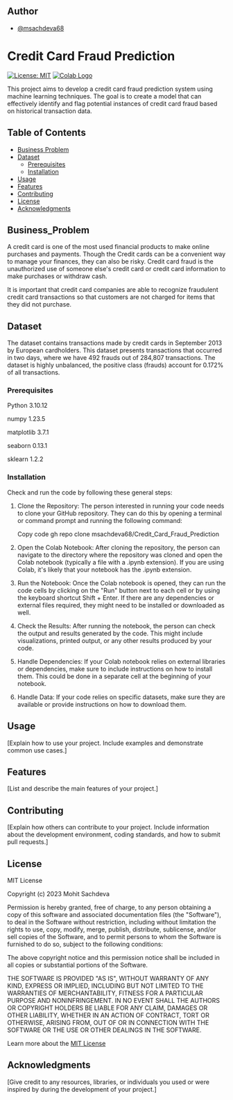 
## Author

- [@msachdeva68](https://github.com/msachdeva68)

# Credit Card Fraud Prediction

[![License: MIT](https://img.shields.io/badge/License-MIT-yellow.svg)](https://opensource.org/licenses/MIT)
[![Colab Logo](https://colab.research.google.com/assets/colab-badge.svg)](https://github.com/msachdeva68/creditcardfraudanalysis/blob/main/creditcardfraudanaysis.ipynb)





This project aims to develop a credit card fraud prediction system using machine learning techniques. The goal is to create a model that can effectively identify and flag potential instances of credit card fraud based on historical transaction data.



## Table of Contents
- [Business Problem](#business_problem)
- [Dataset](#dataset)
  - [Prerequisites](#prerequisites)
  - [Installation](#installation)
- [Usage](#usage)
- [Features](#features)
- [Contributing](#contributing)
- [License](#license)
- [Acknowledgments](#acknowledgments)


## Business_Problem

A credit card is one of the most used financial products to make online purchases and payments. Though the Credit cards can be a convenient way to manage your finances, they can also be risky. Credit card fraud is the unauthorized use of someone else's credit card or credit card information to make purchases or withdraw cash.

It is important that credit card companies are able to recognize fraudulent credit card transactions so that customers are not charged for items that they did not purchase.


## Dataset

The dataset contains transactions made by credit cards in September 2013 by European cardholders. This dataset presents transactions that occurred in two days, where we have 492 frauds out of 284,807 transactions. The dataset is highly unbalanced, the positive class (frauds) account for 0.172% of all transactions.

### Prerequisites

Python 3.10.12

numpy 1.23.5

matplotlib 3.7.1

seaborn 0.13.1

sklearn 1.2.2




### Installation

Check and run the code by following these general steps:

1. Clone the Repository:
   The person interested in running your code needs to clone your GitHub repository. They can do this by opening a terminal or command prompt and running the following command:

    Copy code
    gh repo clone msachdeva68/Credit_Card_Fraud_Prediction


3. Open the Colab Notebook:
   After cloning the repository, the person can navigate to the directory where the repository was cloned and open the Colab notebook (typically a file with a .ipynb extension). If you are using Colab, it's likely that your notebook has the .ipynb extension.

4. Run the Notebook:
   Once the Colab notebook is opened, they can run the code cells by clicking on the "Run" button next to each cell or by using the keyboard shortcut Shift + Enter. If there are any dependencies or external files required, they might need to be installed or downloaded as well.

5. Check the Results:
   After running the notebook, the person can check the output and results generated by the code. This might include visualizations, printed output, or any other results produced by your code.

6. Handle Dependencies:
   If your Colab notebook relies on external libraries or dependencies, make sure to include instructions on how to install them. This could be done in a separate cell at the beginning of your notebook.

7. Handle Data:
    If your code relies on specific datasets, make sure they are available or provide instructions on how to download them.


## Usage

[Explain how to use your project. Include examples and demonstrate common use cases.]

## Features

[List and describe the main features of your project.]

## Contributing

[Explain how others can contribute to your project. Include information about the development environment, coding standards, and how to submit pull requests.]

## License

MIT License

Copyright (c) 2023 Mohit Sachdeva

Permission is hereby granted, free of charge, to any person obtaining a copy
of this software and associated documentation files (the "Software"), to deal
in the Software without restriction, including without limitation the rights
to use, copy, modify, merge, publish, distribute, sublicense, and/or sell
copies of the Software, and to permit persons to whom the Software is
furnished to do so, subject to the following conditions:

The above copyright notice and this permission notice shall be included in all
copies or substantial portions of the Software.

THE SOFTWARE IS PROVIDED "AS IS", WITHOUT WARRANTY OF ANY KIND, EXPRESS OR
IMPLIED, INCLUDING BUT NOT LIMITED TO THE WARRANTIES OF MERCHANTABILITY,
FITNESS FOR A PARTICULAR PURPOSE AND NONINFRINGEMENT. IN NO EVENT SHALL THE
AUTHORS OR COPYRIGHT HOLDERS BE LIABLE FOR ANY CLAIM, DAMAGES OR OTHER
LIABILITY, WHETHER IN AN ACTION OF CONTRACT, TORT OR OTHERWISE, ARISING FROM,
OUT OF OR IN CONNECTION WITH THE SOFTWARE OR THE USE OR OTHER DEALINGS IN THE
SOFTWARE.

Learn more about the [MIT License](LICENSE)

## Acknowledgments

[Give credit to any resources, libraries, or individuals you used or were inspired by during the development of your project.]



